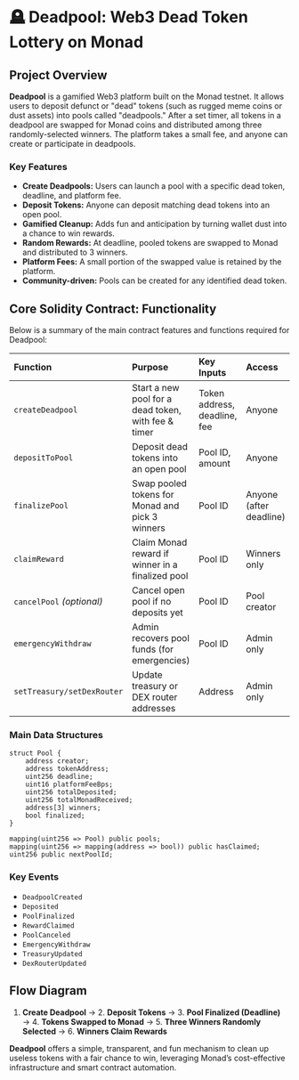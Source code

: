 # 🪦 Deadpool: Web3 Dead Token Lottery on Monad

## Project Overview

**Deadpool** is a gamified Web3 platform built on the Monad testnet. It allows users to deposit defunct or "dead" tokens (such as rugged meme coins or dust assets) into pools called "deadpools." After a set timer, all tokens in a deadpool are swapped for Monad coins and distributed among three randomly-selected winners. The platform takes a small fee, and anyone can create or participate in deadpools.

### Key Features

- **Create Deadpools:** Users can launch a pool with a specific dead token, deadline, and platform fee.
- **Deposit Tokens:** Anyone can deposit matching dead tokens into an open pool.
- **Gamified Cleanup:** Adds fun and anticipation by turning wallet dust into a chance to win rewards.
- **Random Rewards:** At deadline, pooled tokens are swapped to Monad and distributed to 3 winners.
- **Platform Fees:** A small portion of the swapped value is retained by the platform.
- **Community-driven:** Pools can be created for any identified dead token.


## Core Solidity Contract: Functionality

Below is a summary of the main contract features and functions required for Deadpool:


| Function | Purpose | Key Inputs | Access |
| :-- | :-- | :-- | :-- |
| `createDeadpool` | Start a new pool for a dead token, with fee \& timer | Token address, deadline, fee | Anyone |
| `depositToPool` | Deposit dead tokens into an open pool | Pool ID, amount | Anyone |
| `finalizePool` | Swap pooled tokens for Monad and pick 3 winners | Pool ID | Anyone (after deadline) |
| `claimReward` | Claim Monad reward if winner in a finalized pool | Pool ID | Winners only |
| `cancelPool` *(optional)* | Cancel open pool if no deposits yet | Pool ID | Pool creator |
| `emergencyWithdraw` | Admin recovers pool funds (for emergencies) | Pool ID | Admin only |
| `setTreasury/setDexRouter` | Update treasury or DEX router addresses | Address | Admin only |

### Main Data Structures

```solidity
struct Pool {
    address creator;
    address tokenAddress;
    uint256 deadline;
    uint16 platformFeeBps;
    uint256 totalDeposited;
    uint256 totalMonadReceived;
    address[3] winners;
    bool finalized;
}

mapping(uint256 => Pool) public pools;
mapping(uint256 => mapping(address => bool)) public hasClaimed;
uint256 public nextPoolId;
```


### Key Events

- `DeadpoolCreated`
- `Deposited`
- `PoolFinalized`
- `RewardClaimed`
- `PoolCanceled`
- `EmergencyWithdraw`
- `TreasuryUpdated`
- `DexRouterUpdated`


## Flow Diagram

1. **Create Deadpool** → 2. **Deposit Tokens** → 3. **Pool Finalized (Deadline)**
→ 4. **Tokens Swapped to Monad** → 5. **Three Winners Randomly Selected**
→ 6. **Winners Claim Rewards**

**Deadpool** offers a simple, transparent, and fun mechanism to clean up useless tokens with a fair chance to win, leveraging Monad’s cost-effective infrastructure and smart contract automation.

